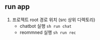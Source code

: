 ## run app
1. 프로젝트 root 경로 위치 (src 상위 디렉토리)
    - chatbot 실행 `sh run chat`
    - reommned 실행 `sh run rec`